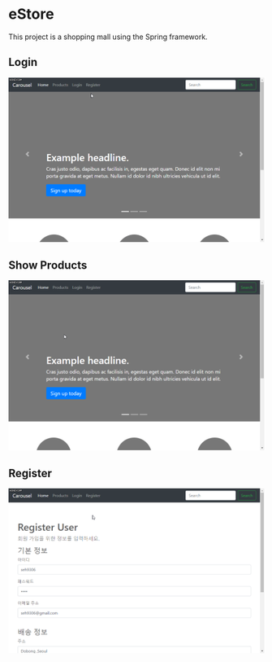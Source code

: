 # eStore

This project is a shopping mall using the Spring framework.

## Login

![login](./images/Login.gif)

## Show Products

![login](./images/Products.gif)

## Register

![login](./images/Register.gif)
